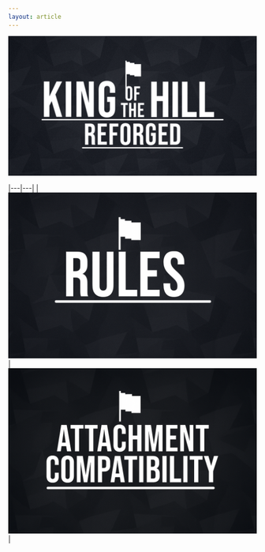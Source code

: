 ```yaml
---
layout: article
---
```

![KOTH](https://raw.githubusercontent.com/JustCue/KOTH/refs/heads/main/assets/images/koth_logo_big.jpg)

|---|---|
|[![Rules](https://raw.githubusercontent.com/JustCue/KOTH/refs/heads/main/assets/images/rules.png)](rules.html)|[![ac](https://raw.githubusercontent.com/JustCue/KOTH/refs/heads/main/assets/images/ac.png)](Weapon_Compatability.html)|
